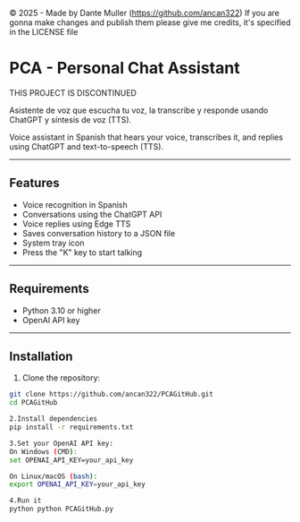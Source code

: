 © 2025 - Made by Dante Muller (https://github.com/ancan322)
If you are gonna make changes and publish them please give me credits, it's specified in the LICENSE file
# PCA - Personal Chat Assistant

THIS PROJECT IS DISCONTINUED

Asistente de voz que escucha tu voz, la transcribe y responde usando ChatGPT y síntesis de voz (TTS).

Voice assistant in Spanish that hears your voice, transcribes it, and replies using ChatGPT and text-to-speech (TTS).

---

## Features

- Voice recognition in Spanish
- Conversations using the ChatGPT API
- Voice replies using Edge TTS
- Saves conversation history to a JSON file
- System tray icon
- Press the "K" key to start talking

---

## Requirements

- Python 3.10 or higher
- OpenAI API key

---

## Installation

1. Clone the repository:

```bash
git clone https://github.com/ancan322/PCAGitHub.git
cd PCAGitHub

2.Install dependencies
pip install -r requirements.txt

3.Set your OpenAI API key:
On Windows (CMD):
set OPENAI_API_KEY=your_api_key

On Linux/macOS (bash):
export OPENAI_API_KEY=your_api_key

4.Run it
python python PCAGitHub.py
